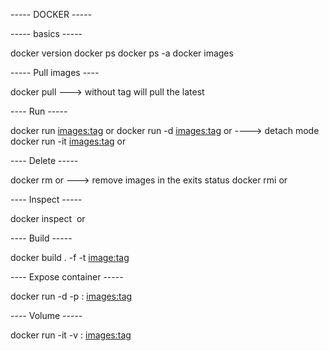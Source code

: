 ----- DOCKER -----

----- basics -----

docker version
docker ps
docker ps -a 
docker images

----- Pull images ----

docker pull <images>  ---> without tag will pull the latest 

---- Run -----

docker run <images:tag> or <id> 
docker run -d <images:tag> or <id>   ----> detach mode 
docker run -it <images:tag> or <id> 

---- Delete -----

docker rm <images> or <id>   ---> remove images in the exits status 
docker rmi <images> or <id>

---- Inspect -----

docker inspect <image> or <id>

---- Build -----

docker build . -f <Dockerfile> -t <image:tag>

---- Expose container -----

docker run -d -p <targetport>:<images port> <images:tag>

---- Volume -----

docker run -it -v <local-folder>:<target-folder> <images:tag>
